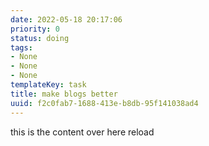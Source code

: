 ```yaml
---
date: 2022-05-18 20:17:06
priority: 0
status: doing
tags:
- None
- None
- None
templateKey: task
title: make blogs better
uuid: f2c0fab7-1688-413e-b8db-95f141038ad4
---
```


this is the content
 over here
 reload
